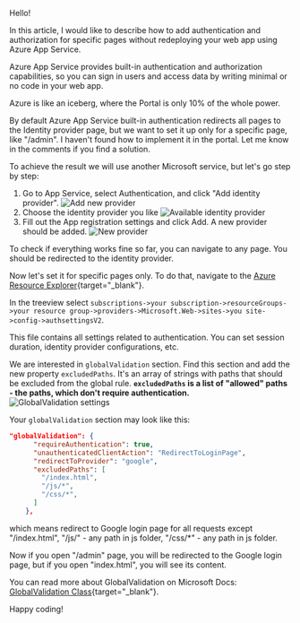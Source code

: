 Hello!

In this article, I would like to describe how to add authentication and authorization for specific pages without redeploying your web app using Azure App Service.

Azure App Service provides built-in authentication and authorization capabilities, so you can sign in users and access data by writing minimal or no code in your web app.

Azure is like an iceberg, where the Portal is only 10% of the whole power.

By default Azure App Service built-in authentication redirects all pages to the Identity provider page, but we want to set it up only for a specific page, like "/admin". I haven't found how to implement it in the portal. Let me know in the comments if you find a solution.

To achieve the result we will use another Microsoft service, but let's go step by step:

1. Go to App Service, select Authentication, and click "Add identity provider".
![Add new provider](https://ik.imagekit.io/VladislavAntonyuk/vladislavantonyuk/articles/18/14-1.png)
1. Choose the identity provider you like
![Available identity provider](https://ik.imagekit.io/VladislavAntonyuk/vladislavantonyuk/articles/18/14-2.png)
1. Fill out the App registration settings and click Add. A new provider should be added.
![New provider](https://ik.imagekit.io/VladislavAntonyuk/vladislavantonyuk/articles/18/14-3.png)

To check if everything works fine so far, you can navigate to any page. You should be redirected to the identity provider.

Now let's set it for specific pages only. To do that, navigate to the [Azure Resource Explorer](https://resources.azure.com/){target="_blank"}.

In the treeview select `subscriptions->your subscription->resourceGroups->your resource group->providers->Microsoft.Web->sites->you site->config->authsettingsV2`.

This file contains all settings related to authentication. You can set session duration, identity provider configurations, etc.

We are interested in `globalValidation` section. Find this section and add the new property `excludedPaths`. It's an array of strings with paths that should be excluded from the global rule. **`excludedPaths` is a list of "allowed" paths - the paths, which don't require authentication.**
![GlobalValidation settings](https://vladislavantonyuk.sirv.com/vladislavantonyuk/articles/18/14-4.png)

Your `globalValidation` section may look like this:
```json
"globalValidation": {
      "requireAuthentication": true,
      "unauthenticatedClientAction": "RedirectToLoginPage",
      "redirectToProvider": "google",
      "excludedPaths": [
        "/index.html",
        "/js/*",
        "/css/*",
      ]
    },
```
which means redirect to Google login page for all requests except "/index.html", "/js/" - any path in js folder, "/css/*" - any path in js folder.

Now if you open "/admin" page, you will be redirected to the Google login page, but if you open "index.html", you will see its content.

You can read more about GlobalValidation on Microsoft Docs: [GlobalValidation Class](https://docs.microsoft.com/en-us/dotnet/api/microsoft.azure.management.websites.models.globalvalidation?view=azure-dotnet){target="_blank"}.

Happy coding!
